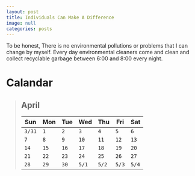 ```yaml
---
layout: post
title: Individuals Can Make A Difference
image: null
categories: posts
---
```


To be honest, There is no environmental pollutions or problems that I can change by myself.
Every day environmental cleaners come and clean and collect recyclable garbage between 6:00 and 8:00 every night.

# Calandar

> ## April
> 
>|**Sun**<!-- .element: style="text-align:center;" -->|**Mon**<!-- .element: style="text-align:center;" -->|**Tue**<!-- .element: style="text-align:center;" -->|**Wed**<!-- .element: style="text-align:center;" -->|**Thu**<!-- .element: style="text-align:center;" -->|**Fri**<!-- .element: style="text-align:center;" -->|**Sat**<!-- .element: style="text-align:center;" -->|
>|----------|----------|----------|----------|----------|----------|----------|
>|`3/31`    |`1`       |`2`       |`3`       |`4`       |`5`       |`6`       |
>|`7`       |`8`       |`9`       |`10`      |`11`      |`12`      |`13`      |
>|`14`      |`15`      |`16`      |`17`      |`18`      |`19`      |`20`      |
>|`21`      |`22`      |`23`      |`24`      |`25`      |`26`      |`27`      |
>|`28`      |`29`      |`30`      |`5/1`     |`5/2`     |`5/3`     |`5/4`     |
